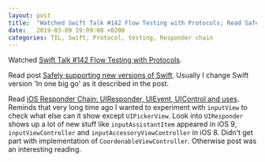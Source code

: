 ```yaml
---
layout: post
title:  "Watched Swift Talk #142 Flow Testing with Protocols; Read Safely supporting new versions of Swift; Read iOS Responder Chain: UIResponder, UIEvent, UIControl and uses"
date:   2019-03-09 19:09:00 +0200
categories: TIL, Swift, Protocol, testing, Responder chain
---
```

Watched [Swift Talk #142 Flow Testing with Protocols](https://talk.objc.io/episodes/S01E142-flow-testing-with-protocols).

Read post [Safely supporting new versions of Swift](https://medium.com/@alanzeino/safely-supporting-new-versions-of-swift-e722b7eb9963). Usually I change Swift version 'In one big go' as it described in the post.

Read [iOS Responder Chain: UIResponder, UIEvent, UIControl and uses](https://swiftrocks.com/understanding-the-ios-responder-chain.html). Reminds that very long time ago I wanted to experiment with `inputView` to check what else can it show except `UIPickerView`. Look into `UIResponder` shows up a lot of new stuff like `inputAssistantItem` appeared in iOS 9, `inputViewController` and `inputAccessoryViewController` in iOS 8. Didn't get part with implementation of `CoordenableViewController`. Otherwise post was an interesting reading. 
